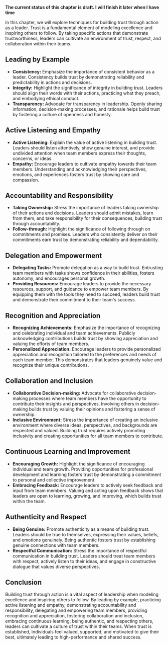**The current status of this chapter is draft. I will finish it later when I have time**

In this chapter, we will explore techniques for building trust through action as a leader. Trust is a fundamental element of modeling excellence and inspiring others to follow. By taking specific actions that demonstrate trustworthiness, leaders can cultivate an environment of trust, respect, and collaboration within their teams.

Leading by Example
------------------

* **Consistency:** Emphasize the importance of consistent behavior as a leader. Consistency builds trust by demonstrating reliability and predictability in actions and decisions.
* **Integrity:** Highlight the significance of integrity in building trust. Leaders should align their words with their actions, practicing what they preach, and embodying ethical conduct.
* **Transparency:** Advocate for transparency in leadership. Openly sharing information, decision-making processes, and rationale helps build trust by fostering a culture of openness and honesty.

Active Listening and Empathy
----------------------------

* **Active Listening:** Explain the value of active listening in building trust. Leaders should listen attentively, show genuine interest, and provide undivided attention when team members express their thoughts, concerns, or ideas.
* **Empathy:** Encourage leaders to cultivate empathy towards their team members. Understanding and acknowledging their perspectives, emotions, and experiences fosters trust by showing care and compassion.

Accountability and Responsibility
---------------------------------

* **Taking Ownership:** Stress the importance of leaders taking ownership of their actions and decisions. Leaders should admit mistakes, learn from them, and take responsibility for their consequences, building trust through accountability.
* **Follow-through:** Highlight the significance of following through on commitments and promises. Leaders who consistently deliver on their commitments earn trust by demonstrating reliability and dependability.

Delegation and Empowerment
--------------------------

* **Delegating Tasks:** Promote delegation as a way to build trust. Entrusting team members with tasks shows confidence in their abilities, fosters autonomy, and encourages personal growth.
* **Providing Resources:** Encourage leaders to provide the necessary resources, support, and guidance to empower team members. By equipping them with the tools they need to succeed, leaders build trust and demonstrate their commitment to their team's success.

Recognition and Appreciation
----------------------------

* **Recognizing Achievements:** Emphasize the importance of recognizing and celebrating individual and team achievements. Publicly acknowledging contributions builds trust by showing appreciation and valuing the efforts of team members.
* **Personalized Appreciation:** Encourage leaders to provide personalized appreciation and recognition tailored to the preferences and needs of each team member. This demonstrates that leaders genuinely value and recognize their unique contributions.

Collaboration and Inclusion
---------------------------

* **Collaborative Decision-making:** Advocate for collaborative decision-making processes where team members have the opportunity to contribute their insights and perspectives. Involving others in decision-making builds trust by valuing their opinions and fostering a sense of ownership.
* **Inclusive Environment:** Stress the importance of creating an inclusive environment where diverse ideas, perspectives, and backgrounds are respected and valued. Building trust requires actively promoting inclusivity and creating opportunities for all team members to contribute.

Continuous Learning and Improvement
-----------------------------------

* **Encouraging Growth:** Highlight the significance of encouraging individual and team growth. Providing opportunities for professional development and learning fosters trust by demonstrating a commitment to personal and collective improvement.
* **Embracing Feedback:** Encourage leaders to actively seek feedback and input from team members. Valuing and acting upon feedback shows that leaders are open to learning, growing, and improving, which builds trust within the team.

Authenticity and Respect
------------------------

* **Being Genuine:** Promote authenticity as a means of building trust. Leaders should be true to themselves, expressing their values, beliefs, and emotions genuinely. Being authentic fosters trust by establishing genuine connections with team members.
* **Respectful Communication:** Stress the importance of respectful communication in building trust. Leaders should treat team members with respect, actively listen to their ideas, and engage in constructive dialogue that values diverse perspectives.

Conclusion
----------

Building trust through action is a vital aspect of leadership when modeling excellence and inspiring others to follow. By leading by example, practicing active listening and empathy, demonstrating accountability and responsibility, delegating and empowering team members, providing recognition and appreciation, fostering collaboration and inclusion, embracing continuous learning, being authentic, and respecting others, leaders can cultivate a culture of trust within their teams. When trust is established, individuals feel valued, supported, and motivated to give their best, ultimately leading to high-performance and shared success.
